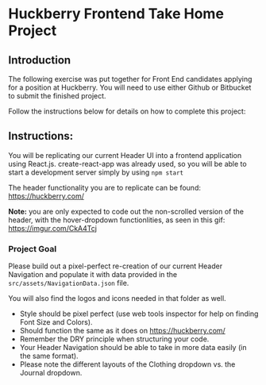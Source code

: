 # Huckberry Frontend Take Home Project

## Introduction
The following exercise was put together for Front End candidates applying for a position at Huckberry. 
You will need to use either Github or Bitbucket to submit the finished project.

Follow the instructions below for details on how to complete this project:

## Instructions: 

You will be replicating our current Header UI into a frontend application using React.js.
create-react-app was already used, so you will be able to start a development server simply by using `npm start`

The header functionality you are to replicate can be found: https://huckberry.com/

**Note:** you are only expected to code out the non-scrolled version of the header, with the hover-dropdown functionlities, as seen in this gif: https://imgur.com/CkA4Tcj


### Project Goal
Please build out a pixel-perfect re-creation of our current Header Navigation and populate it with data provided in the `src/assets/NavigationData.json` file. 

You will also find the logos and icons needed in that folder as well.

* Style should be pixel perfect (use web tools inspector for help on finding Font Size and Colors).
* Should function the same as it does on https://huckberry.com/ 
* Remember the DRY principle when structuring your code.
* Your Header Navigation should be able to take in more data easily (in the same format).
* Please note the different layouts of the Clothing dropdown vs. the Journal dropdown.
